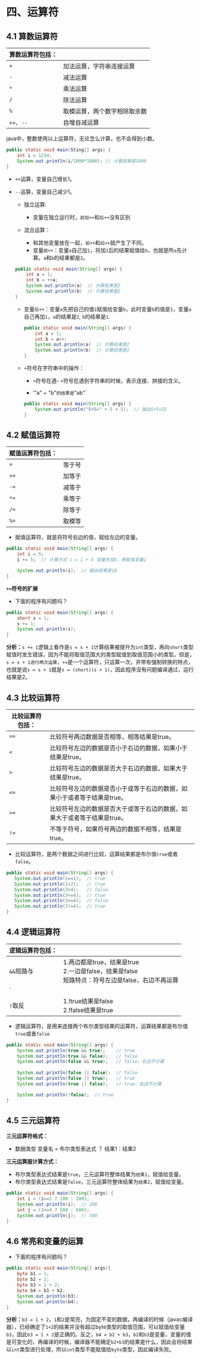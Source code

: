 # 四、运算符

## 4.1 算数运算符

|算数运算符包括：||
|-----|-----|
|`+`|加法运算，字符串连接运算|
|`-`|减法运算|
|`*`|乘法运算|
|`/`|除法运算|
|`%`|取模运算，两个数字相除取余数|
|`++`、`--`|自增自减运算|

java中，整数使用以上运算符，无论怎么计算，也不会得到小数。

```java
public static void main(Sting[] args) {
    int i = 1234;
    System.out.println(i/1000*1000); // 计算结果是1000
}
```

- `++`运算，变量自己增长1。
- `--`运算，变量自己减少1。
    - 独立运算:
        - 变量在独立运行时，`前加++`和`后++`没有区别

    - 混合运算：
        - 和其他变量放在一起，`前++`和`后++`就产生了不同。
        - 变量`前++`：变量`a`自己加`1`，将加`1`后的结果赋值给`b`，也就是所`a`先计算。`a`和`b`的结果都是`2`。
  
    ```java
    public static void main(String[] args) {
        int a = 1;
        int b = ++a;
        System.out.println(a)  // 计算结果是2
        System.out.println(b)  // 计算结果是2
    }
    ```
    
  - 变量`后++`：变量`a`先把自己的值`1`赋值给变量`b`，此时变量`b`的值是`1`，变量`a`自己再加`1`，`a`的结果是`2`, `b`的结果是`1`.

    
    ```java
    public static void main(String[] args) {
        int a = 1;
        int b = a++;
        System.out.println(a)  // 计算结果是2
        System.out.println(b)  // 计算结果是1
    }
    ```

  - `+`符号在字符串中的操作：

    - `+`符号在遇- `+`符号在遇到字符串的时候，表示连接、拼接的含义。

    - ‵"a" + "b"`的结果是`"ab"`

    ```java
    public static void main(String[] args) {
        System.out.println("5+5=" + 5 + 5);  // 输出5+5=55
    }
    ```

## 4.2 赋值运算符
|赋值运算符包括：||
|---|---|
|`=`|等于号|
|`+=`|加等于|
|`-=`|减等于|
|`*=`|乘等于|
|`/=`|除等于|
|`%=`|取模等|

- 赋值运算符，就是将符号右边的值，赋给左边的变量。

```java
public static void main(String[] args) {
    int i = 5;
    i += 5;  // 计算方式 i = i + 5 变量先加5，再赋值变量i

    System.out.println(i);  // 输出结果是10
}
```

**`+=`符号的扩展**

- 下面的程序有问题吗？

```java
public static void main(String[] args) {
    short s = 1;
    s += 1;
    System.out.println(s);
}
```

**分析：**`s += 1`逻辑上看作是`s = s + 1`计算结果被提升为`int`类型，再向`short`类型赋值时发生错误，因为不能将取值范围大的类型赋值到取值范围小的类型。但是，`s = s + 1进行两次运算`，`+=`是一个运算符，只运算一次，并带有强制转换的特点，也就是说`s = s + 1`就是`s = (short)(s + 1)`，因此程序没有问题编译通过，运行结果是2。

## 4.3 比较运算符


|比较运算符包括：||
|---|---|
|`==`|比较符号两边数据是否相等，相等结果是true。|
|`<`|比较符号左边的数据是否小于右边的数据，如果小于结果是true。|
|`>`|比较符号左边的数据是否大于右边的数据，如果大于结果是true。|
|`<=`|比较符号左边的数据是否小于或等于右边的数据，如果小于或者等于结果是true。|
|`>=`|比较符号左边的数据是否大于或等于右边的数据，如果大于或者等于结果是true。|
|`!=`|不等于符号，如果符号两边的数据不相等，结果是true。|

- 比较运算符，是两个数据之间进行比较，运算结果都是布尔值`true`或者`false`。

```java
public static void main(String[] args) {
   System.out.println(1==1);  // true
   System.out.println(1<2);   // true
   System.out.println(3>4);   // false
   System.out.println(3<=4);  // true
   System.out.println(3>=4);  // false
   System.out.println(3!=4);  // true
}
```

## 4.4 逻辑运算符
|逻辑运算符包括：||
|---|---|
|`&&`短路与|1.两边都是true，结果是true <br>2.一边是false，结果是false<br>短路特点：符号左边是false，右边不再运算|
|`||`短路或|1.两边都是false，结果是false<br>2.一边是ture，结果是true<br>短路特点：符号左边是true，右边不再运算|
|`!`取反|1.!true结果是false<br>2.!false结果是true|

- 逻辑运算符，是用来连接两个布尔类型结果的运算符，运算结果都是布尔值`true`或者`false`

```java
public static void main(String[] args) {
    System.out.println(true && true);    // true
    System.out.println(true && false);   // false
    System.out.println(false && true);   // false，右边不计算
    
    System.out.println(false || false);  // false
    System.out.println(false || true);   // true
    System.out.println(true || false);   // true，右边不计算

    System.out.println(!false);  // true
}
```

## 4.5 三元运算符

**三元运算符格式：**

- 数据类型 变量名 = 布尔类型表达式 ？ 结果1：结果2

**三元运算服计算方式：**

- 布尔类型表达式结果是`true`，三元运算符整体结果为`结果1`，赋值给变量。
- 布尔类型表达式结果是`false`，三元运算符整体结果为`结果2`，赋值给变量。

```java
public static void main(String[] args) {
    int i = (i==2 ? 100 : 200);
    System.out.println(i);  // 200
    int j = (3<=4 ? 500 : 600);
    System.out.println(j);  // 500
}
```

## 4.6 常亮和变量的运算

* 下面的程序有问题吗？

```java
public static void main(String[] args){
    byte b1 = 1;
    byte b2 = 2;
    byte b3 = 1 + 2;
    byte b4 = b1 + b2;
    System.out.println(b3);
    System.out.println(b4);
}
```

**分析：**`b3 = 1 + 2`，`1`和`2`是常亮，为固定不变的数据，再编译的时候（javac编译器），已经确定了`1+2`的结果并没有超过byte类型的取值范围，可以赋值给变量`b3`，因此`b3 = 1 + 2`是正确的。反之，`b4 = b2 + b3`，`b2`和`b3`是变量，变量的值是可变化的，再编译的时候，编译器不能确定`b2+b3`的结果是什么，因此会将结果以`int`类型进行处理，所以`int`类型不能赋值给`byte`类型，因此编译失败。



